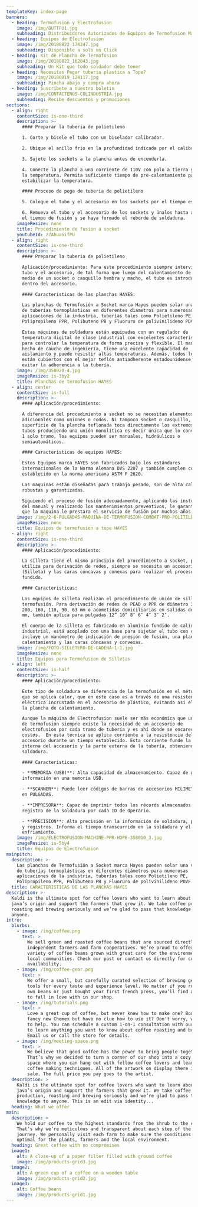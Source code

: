```yaml
---
templateKey: index-page
banners:
  - heading: Termofusion y Electrofusion
    image: /img/BUTTFU1.jpg
    subheading: Distribuidores Autorizados de Equipos de Termofusion Marca HAYES
  - heading: Equipos de Electrofusion
    image: /img/20180822_174347.jpg
    subheading: Disponible a solo un Click
  - heading: Kit de Plancha de Termofusion
    image: /img/20180822_162043.jpg
    subheading: Un Kit que todo soldador debe tener
  - heading: Necesitas Pegar tuberia plastica a Tope?
    image: /img/20180819_124117.jpg
    subheading: Pincha abajo y compra ahora
  - heading: Suscribete a nuestro boletin
    image: /img/CONTACTENOS-COLINDUSTRIA.jpg
    subheading: Recibe descuentos y promociones
sections:
  - align: right
    contentSize: is-one-third
    description: >-
      #### Preparar la tuberia de polietileno

      1. Corte y bisele el tubo con un biselador calibrador.

      2. Ubique el anillo frio en la profundidad indicada por el calibrador.

      3. Sujete los sockets a la plancha antes de encenderla.

      4. Conecte la plancha a una corriente de 110V con polo a tierra y ajuste
      la temperatura. Permita suficiente tiempo de pre-calentamiento para
      estabilizar la temperatura.

      #### Proceso de pega de tuberia de polietileno

      5. Coloque el tubo y el accesorio en los sockets por el tiempo estipulado.

      6. Remueva el tubo y el accesorio de los sockets y únalos hasta alcanzar
      el tiempo de fusión y se haya formado el reborde de soldadura.
    imageResize: none
    title: Procedimiento de fusion a socket
    youtubeId: zZAbua5ifPU
  - align: right
    contentSize: is-one-third
    description: >-
      #### Preparar la tuberia de polietileno

      Aplicación/procedimiento: Para este procedimiento siempre interviene el
      tubo y el accesorio, de tal forma que luego del calentamiento de ambos por
      medio de un socket o casquillo hembra y macho, el tubo es introducido
      dentro del accesorio.

      #### Caracteristicas de las planchas HAYES:

      Las planchas de Termofusión a Socket marca Hayes pueden solar una variedad
      de tuberías termoplásticas en diferentes diámetros para numerosas
      aplicaciones de la industria, tuberías tales como Polietileno PE,
      Polipropileno PPR, Polibuteno PB y Fluoruro de polivinilideno PDVF.

      Estas máquinas de soldadura están equipadas con un regulador de
      temperatura digital de clase industrial con excelentes características
      para controlar la temperatura de forma precisa y flexible. El mango está
      hecho de caucho de ingeniería, tiene una excelente capacidad de
      aislamiento y puede resistir altas temperaturas. Además, todos los sockets
      están cubiertos con el mejor teflón antiadherente estadounidense, para
      evitar la adherencia a la tubería.
    image: /img/358020-4.jpg
    imageResize: is-3by2
    title: Planchas de termofusion HAYES
  - align: center
    contentSize: is-full
    description: >-
      #### Aplicación/procedimiento:

      A diferencia del procedimiento a socket no se necesitan elementos
      adicionales como uniones o codos. Ni tampoco socket o casquillo, la
      superficie de la plancha teflonada toca directamente los extremos de ambos
      tubos produciendo una unión monolítica es decir única que lo convierte en
      1 solo tramo, los equipos pueden ser manuales, hidráulicos o
      semiautomáticos.

      #### Caracteristicas de equipos HAYES:

      Estos Equipos marca HAYES son fabricados bajo los estándares
      internacionales de la Norma Alemana DVS 2207 y también cumplen con lo
      establecido en la norma americana ASTM F 2620. 

      Las maquinas están diseñadas para trabajo pesado, son de alta calidad,
      robustas y garantizadas.

      Siguiendo el proceso de fusión adecuadamente, aplicando las instrucciones
      del manual y realizando los mantenimientos preventivos, le garantizamos
      que la maquina le prestara el servicio de fusión por muchos años.
    image: /img/2-6-PULGADAS-MAQUINA-DE-TERMOFUSION-COMBAT-PRO-POLITILENO-Y-POLI5.jpg
    imageResize: none
    title: Equipos de termofusion a tope HAYES
  - align: right
    contentSize: is-one-third
    description: >-
      #### Aplicación/procedimiento:

      La silleta tiene el mismo principio del procedimiento a socket, pero se
      utiliza para derivación de redes, siempre se necesita un accesorio
      (Silleta) y las caras cóncavas y conexas para realizar el proceso de
      fundido.

      #### Caracteristicas:

      Los equipos de silleta realizan el procedimiento de unión de silletas por
      termofusión. Para derivación de redes de PEAD o PPR de diámetro 315, 250,
      200, 160, 110, 90, 63 mm o acometidas domiciliarias en salidas de 20,25,32
      mm, también aplica para pulgadas 12” 10” 8″ 6″ 4″ 3″ 2″.

      El cuerpo de la silleta es fabricado en aluminio fundido de calidad
      industrial, está acoplado con una base para sujetar el tubo con cadenas,
      incluye un manómetro de indicación de presión de fusión, una plancha de
      calentamiento y las caras cóncavas y convexas.
    image: /img/FOTO-SILLETERO-DE-CADENA-1-1.jpg
    imageResize: none
    title: Equipos para Termofusion de Silletas
  - align: left
    contentSize: is-half
    description: >-
      #### Aplicación/procedimiento:

      Este tipo de soldadura se diferencia de la termofusión en el método por el
      que se aplica calor, que en este caso es a través de una resistencia
      eléctrica incrustada en el accesorio de plástico, evitando así el uso de
      la plancha de calentamiento.

      Aunque la máquina de Electrofusion suele ser más económica que un equipo
      de termofusión siempre existe la necesidad de un accesorio de
      electrofusion por cada tramo de tubería y es ahí donde se encarecen los
      costos.  En esta técnica se aplica corriente a la resistencia del
      accesorio durante un tiempo establecido. Esta corriente funde la parte
      interna del accesorio y la parte externa de la tubería, obteniendo la
      soldadura.

      #### Caracteristicas:

      - **MEMORIA (USB)**: Alta capacidad de almacenamiento. Capaz de grabar la
      información en una memoria USB.

      - **SCANNER**: Puede leer códigos de barras de accesorios MILIMETRICOS y
      en PULGADAS.

      - **IMPRESORA**: Capaz de imprimir todos los récords almacenados como
      registro de la soldadura por cada ID de Operario.

      - **PRECISION**: Alta precisión en la información de soldadura, parámetros
      y registros. Informa el tiempo transcurrido en la soldadura y el
      enfriamiento.
    image: /img/ELECTROFUSION-MACHINE-PPR-HDPE-358010_3.jpg
    imageResize: is-5by4
    title: Equipos de Electrofusion
mainpitch:
  description: >-
    Las planchas de Termofusión a Socket marca Hayes pueden solar una variedad
    de tuberías termoplásticas en diferentes diámetros para numerosas
    aplicaciones de la industria, tuberías tales como Polietileno PE,
    Polipropileno PPR, Polibuteno PB y Fluoruro de polivinilideno PDVF.
  title: CARACTERISTICAS DE LAS PLANCHAS HAYES
description: >-
  Kaldi is the ultimate spot for coffee lovers who want to learn about their
  java’s origin and support the farmers that grew it. We take coffee production,
  roasting and brewing seriously and we’re glad to pass that knowledge to
  anyone.
intro:
  blurbs:
    - image: /img/coffee.png
      text: >
        We sell green and roasted coffee beans that are sourced directly from
        independent farmers and farm cooperatives. We’re proud to offer a
        variety of coffee beans grown with great care for the environment and
        local communities. Check our post or contact us directly for current
        availability.
    - image: /img/coffee-gear.png
      text: >
        We offer a small, but carefully curated selection of brewing gear and
        tools for every taste and experience level. No matter if you roast your
        own beans or just bought your first french press, you’ll find a gadget
        to fall in love with in our shop.
    - image: /img/tutorials.png
      text: >
        Love a great cup of coffee, but never knew how to make one? Bought a
        fancy new Chemex but have no clue how to use it? Don't worry, we’re here
        to help. You can schedule a custom 1-on-1 consultation with our baristas
        to learn anything you want to know about coffee roasting and brewing.
        Email us or call the store for details.
    - image: /img/meeting-space.png
      text: >
        We believe that good coffee has the power to bring people together.
        That’s why we decided to turn a corner of our shop into a cozy meeting
        space where you can hang out with fellow coffee lovers and learn about
        coffee making techniques. All of the artwork on display there is for
        sale. The full price you pay goes to the artist.
  description: >
    Kaldi is the ultimate spot for coffee lovers who want to learn about their
    java’s origin and support the farmers that grew it. We take coffee
    production, roasting and brewing seriously and we’re glad to pass that
    knowledge to anyone. This is an edit via identity...
  heading: What we offer
main:
  description: >
    We hold our coffee to the highest standards from the shrub to the cup.
    That’s why we’re meticulous and transparent about each step of the coffee’s
    journey. We personally visit each farm to make sure the conditions are
    optimal for the plants, farmers and the local environment.
  heading: Great coffee with no compromises
  image1:
    alt: A close-up of a paper filter filled with ground coffee
    image: /img/products-grid3.jpg
  image2:
    alt: A green cup of a coffee on a wooden table
    image: /img/products-grid2.jpg
  image3:
    alt: Coffee beans
    image: /img/products-grid1.jpg
---
```


